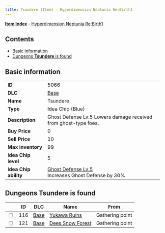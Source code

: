 ```yaml
---
title: Tsundere (Item) - Hyperdimension Neptunia Re;Birth1
---
```


[**Item Index**](/neptunia/rb1/item/index.html) - [Hyperdimension Neptunia Re;Birth1](/neptunia/rb1)

## Contents

- [Basic information](#basic-information)
- [Dungeons **Tsundere** is found](#dungeons-tsundere-is-found)
## Basic information

|   |   |
| -- | -- |
| **ID** | 5066 |
| **DLC** | [Base](/neptunia/rb1/dlc/1-base.html) |
| **Name** | Tsundere |
| **Type** | Idea Chip (Blue) |
| **Description** | Ghost Defense Lv.5 Lowers damage received from ghost-type foes. |
| **Buy Price** | 0 |
| **Sell Price** | 10 |
| **Max inventory** | 99 |
| **Idea Chip level** | 5 |
| **Idea Chip ability** | [Ghost Defense Lv.5](/neptunia/rb1/avatar/1-9565-ghost-defense-lv-5.html)<br />Increases Ghost Defense by 30% |


## Dungeons **Tsundere** is found

|    | ID | DLC | Name | From |
| -- | -- | --- | ---- | ---- |
| <input type="checkbox" id="rb1-dungeon-1-116" class="trackbox" /> | 116 | [Base](/neptunia/rb1/dlc/1-base.html) | [Yukawa Ruins](/neptunia/rb1/dungeon/1-116-yukawa-ruins.html) | Gathering point |
| <input type="checkbox" id="rb1-dungeon-1-121" class="trackbox" /> | 121 | [Base](/neptunia/rb1/dlc/1-base.html) | [Dees Snow Forest](/neptunia/rb1/dungeon/1-121-dees-snow-forest.html) | Gathering point |
